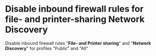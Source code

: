# Disable inbound firewall rules for file- and printer-sharing Network Discovery

Disable inbound firewall rules "**File- and Printer sharing**" and "**Network Discovery**" for profiles "Public" and "All"